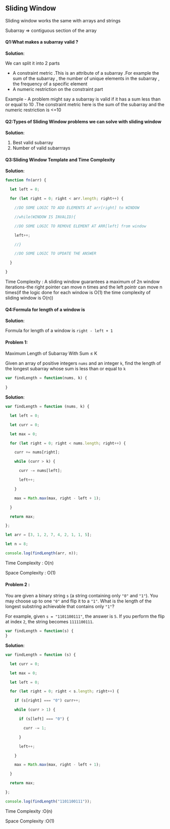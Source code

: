 ## Sliding Window 

Sliding window works the same with arrays and strings 

Subarray => contiguous section of the array 

#### Q1:What makes a subarray valid ? 

**Solution**: 

We can split it into 2 parts 

- A constraint metric .This is an attribute of a subarray .For example the sum of the subarray , the number of unique elements in the subarray , the frequency of a specific element 
- A numeric restriction on the constraint part 

Example - A problem might say a subarray is valid if it has a sum less than or equal to 10 .The constraint metric here is the sum of the subarray and the numeric restriction is <=10 

#### Q2:Types of Sliding Window problems we can solve with sliding window 

**Solution**:

1.  Best valid subarray
2. Number of valid subarrrays

#### Q3:Sliding Window Template and Time Complexity 

**Solution**:

 

```js
function fn(arr) {

  let left = 0;

  for (let right = 0; right < arr.length; right++) {

    //DO SOME LOGIC TO ADD ELEMENTS AT arr[right] to WINDOW

    //while(WINDOW IS INVALID){

    //DO SOME LOGIC TO REMOVE ELEMENT AT ARR[left] from window

    left++;

    //}

    //DO SOME LOGIC TO UPDATE THE ANSWER

  }

}
```

Time Complexity : A sliding window guarantees a maximum of 2n window iterations-the right pointer can move n times and the left pointr can move n times(if the logic done for each window is O(1) the time complexity of sliding window is O(n))

#### Q4:Formula for length of a window is 

**Solution**:

Formula for length of a window is `right - left + 1`

#### Problem 1:

Maximum Length of Subarray With Sum ≤ K

Given an array of positive integers `nums` and an integer `k`, find the length of the longest subarray whose sum is less than or equal to `k`

```js
var findLength = function(nums, k) {
    
}
```

**Solution**:

```js
var findLength = function (nums, k) {

  let left = 0;

  let curr = 0;

  let max = 0;

  for (let right = 0; right < nums.length; right++) {

    curr += nums[right];

    while (curr > k) {

      curr -= nums[left];

      left++;

    }

    max = Math.max(max, right - left + 1);

  }

  return max;

};

let arr = [3, 1, 2, 7, 4, 2, 1, 1, 5];

let n = 8;

console.log(findLength(arr, n));


```

Time Complexity : O(n)

Space Complexity : O(1)

#### Problem 2 :

You are given a binary string `s` (a string containing only `"0"` and `"1"`). You may choose up to one `"0"` and flip it to a `"1"`. What is the length of the longest substring achievable that contains only `"1"`?

For example, given `s = "1101100111"`, the answer is `5`. If you perform the flip at index `2`, the string becomes `1111100111`.

```js
var findLength = function(s) {
}
```

**Solution**:

```js
var findLength = function (s) {

  let curr = 0;

  let max = 0;

  let left = 0;

  for (let right = 0; right < s.length; right++) {

    if (s[right] === "0") curr++;

    while (curr > 1) {

      if (s[left] === "0") {

        curr -= 1;

      }

      left++;

    }

    max = Math.max(max, right - left + 1);

  }

  return max;

};

console.log(findLength("1101100111"));


```

Time Complexity :O(n)

Space Complexity :O(1)

